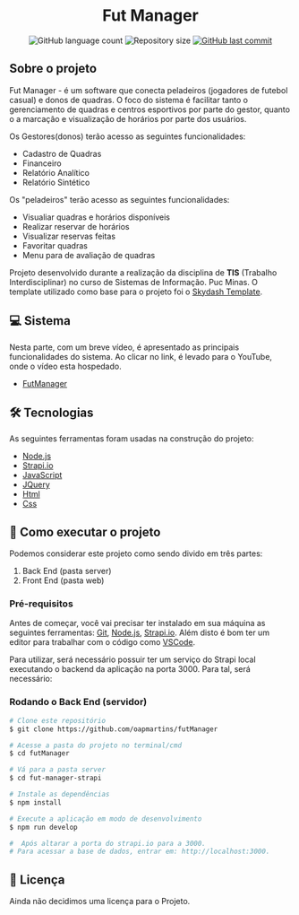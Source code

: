 <h1 align="center">
    <label> Fut Manager </label>
</h1>

<p align="center">
  <img alt="GitHub language count" src="https://img.shields.io/github/languages/count/tgmarinho/nlw1?color=%2304D361">

  <img alt="Repository size" src="https://img.shields.io/github/repo-size/oapmartins/futManager">
  
  <a href="https://github.com/oapmartins/FutManager/commits/master">
    <img alt="GitHub last commit" src="https://img.shields.io/github/last-commit/oapmartins/futManager">
  </a>
</p>

## Sobre o projeto

Fut Manager - é um software que conecta peladeiros (jogadores de futebol casual) e donos de quadras. O foco do sistema é facilitar tanto o gerenciamento de quadras e centros esportivos por parte do gestor, quanto o a marcação e visualização de horários por parte dos usuários. 

Os Gestores(donos) terão acesso as seguintes funcionalidades:
- Cadastro de Quadras
- Financeiro
- Relatório Analítico 
- Relatório Sintético

Os "peladeiros" terão acesso as seguintes funcionalidades:
- Visualiar quadras e horários disponíveis
- Realizar reservar de horários
- Visualizar reservas feitas
- Favoritar quadras
- Menu para de avaliação de quadras

Projeto desenvolvido durante a realização da disciplina de **TIS** (Trabalho Interdisciplinar) no curso de Sistemas de Informação. Puc Minas. O template utilizado como base para o projeto foi o [Skydash Template](https://www.bootstrapdash.com/product/skydash-free/).


## 💻 Sistema

Nesta parte, com um breve vídeo, é apresentado as principais funcionalidades do sistema. Ao clicar no link, é levado para o YouTube, onde o vídeo esta hospedado.

 - [FutManager](https://www.youtube.com/watch?v=8mAY8TV0vSw)





## 🛠 Tecnologias

As seguintes ferramentas foram usadas na construção do projeto:

- [Node.js][nodejs]
- [Strapi.io](https://strapi.io/)
- [JavaScript](https://developer.mozilla.org/pt-BR/docs/Web/JavaScript)
- [JQuery](https://jquery.com/)
- [Html](https://developer.mozilla.org/pt-BR/docs/Web/HTML)
- [Css](https://developer.mozilla.org/pt-BR/docs/Web/CSS)


## 🚀 Como executar o projeto

Podemos considerar este projeto como sendo divido em três partes:
1. Back End (pasta server) 
2. Front End (pasta web)

### Pré-requisitos

Antes de começar, você vai precisar ter instalado em sua máquina as seguintes ferramentas:
[Git](https://git-scm.com), [Node.js][nodejs], [Strapi.io](https://strapi.io/documentation/developer-docs/latest/setup-deployment-guides/installation.html). 
Além disto é bom ter um editor para trabalhar com o código como [VSCode][vscode].

Para utilizar, será necessário possuir ter um serviço do Strapi local executando o backend da aplicação na porta 3000. Para tal, será necessário:

###  Rodando o Back End (servidor)

```bash
# Clone este repositório
$ git clone https://github.com/oapmartins/futManager

# Acesse a pasta do projeto no terminal/cmd
$ cd futManager

# Vá para a pasta server
$ cd fut-manager-strapi

# Instale as dependências
$ npm install

# Execute a aplicação em modo de desenvolvimento
$ npm run develop

#  Após altarar a porta do strapi.io para a 3000. 
# Para acessar a base de dados, entrar em: http://localhost:3000.
```



## 📝 Licença

Ainda não decidimos uma licença para o Projeto.

[nodejs]: https://nodejs.org/
[typescript]: https://www.typescriptlang.org/
[expo]: https://expo.io/
[reactjs]: https://reactjs.org
[rn]: https://facebook.github.io/react-native/
[yarn]: https://yarnpkg.com/
[vscode]: https://code.visualstudio.com/
[vceditconfig]: https://marketplace.visualstudio.com/items?itemName=EditorConfig.EditorConfig
[license]: https://opensource.org/licenses/MIT
[vceslint]: https://marketplace.visualstudio.com/items?itemName=dbaeumer.vscode-eslint
[prettier]: https://marketplace.visualstudio.com/items?itemName=esbenp.prettier-vscode
[rs]: https://rocketseat.com.br
